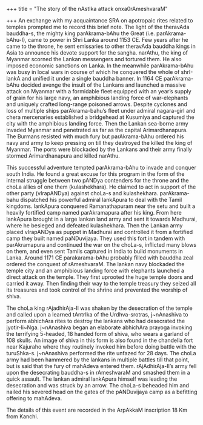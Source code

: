+++
title = "The story of the nAstIka attack onxa0rAmeshvaraM"

+++
An exchange with my acquaintance SRA on apotropaic rites related to
temples prompted me to record this brief note. The light of the
theravAda bauddha-s, the mighty king parAkrama-bAhu the Great (i.e.
parAkrama-bAhu-I), came to power in Shri Lanka around 1153 CE. Few years
after he came to the throne, he sent emissaries to other theravAda
bauddha kings in Asia to announce his devote support for the sangha.
narAthu, the king of Myanmar scorned the Lankan messengers and tortured
them. He also imposed economic sanctions on Lanka. In the meanwhile
parAkrama-bAhu was busy in local wars in course of which he conquered
the whole of shrI-lankA and unified it under a single bauddha banner. In
1164 CE parAkrama-bAhu decided avenge the insult of the Lankans and
launched a massive attack on Myanmar with a formidable fleet equipped
with an year’s supply of grain for his large navy, an amphibious landing
force of war-elephants and uniquely crafted long-range poisoned arrows.
Despite cyclones and loss of multiple ships parAkrama-bahu’s fleet under
admiral nagara-girI and chera mercenaries established a bridgehead at
Kusumiya and captured the city with the amphibious landing force. Then
the Lankan sea-borne army invaded Myanmar and penetrated as far as the
capital Arimardhanapura. The Burmans resisted with much fury but
parAkrama-bAhu ordered his navy and army to keep pressing on till they
destroyed the killed the king of Myanmar. The ports were blockaded by
the Lankans and their army finally stormed Arimardhanapura and killed
narAthu.

This successful adventure tempted parAkrama-bAhu to invade and conquer
south India. He found a great excuse for this program in the form of the
internal struggle between two pANDya contenders for the throne and the
choLa allies of one them (kulashekhara). He claimed to act in support of
the other party (vIrapANDya) against choLa-s and kulashekhara.
parAkrama-bahu dispatched his powerful admiral lankApura to deal with
the Tamil kingdoms. lankApura conquered Ramanathapuram near the setu and
built a heavily fortified camp named parAkramapura after his king. From
here lankApura brought in a large lankan land army and sent it towards
Madhurai, where he besieged and defeated kulashekhara. Then the Lankan
army placed vIrapANDya as puppet in Madhurai and controlled it from a
fortified camp they built named paNDuvijaya. They used this fort in
tandem with parAkramapura and continued the war on the choLa-s,
inflicted many blows on them, and even sent Tamils captured in India to
build monuments in Lanka. Around 1171 CE parakarama-bAhu probably filled
with bauddha zeal ordered the conquest of rAmeshvaraM. The lankan navy
blockaded the temple city and an amphibious landing force with elephants
launched a direct attack on the temple. They first uprooted the huge
temple doors and carried it away. Then finding their way to the temple
treasury they seized all its treasures and took control of the shrine
and prevented the worship of shiva.

The choLa king rAjadhirAja-II was shaken by the desecration of the
temple and called upon a learned tAntrIka of the Urdhva-srotras,
j\~nAnashiva to perform abhichAra rites to destroy the lankans who had
desecrated the jyotir-li\~Nga. j\~nAnashiva began an elaborate abhichAra
prayoga invoking the terrifying 5-headed, 18 handed form of shiva, who
wears a garland of 108 skulls. An image of shiva in this form is also
found in the chandella fort near Kajuraho where they routinely invoked
him before doing battle with the turuShka-s. j\~nAnashiva performed the
rite unfazed for 28 days. The choLa army had been hammered by the
lankans in multiple battles till that point, but is said that the fury
of mahAdeva entered them. rAjAdhirAja-II’s army fell upon the
desecrating bauddha-s in rAmeshvaraM and smashed them in a quick
assault. The lankan admiral lankApura himself was leading the
desecration and was struck by an arrow. The choLa-s beheaded him and
nailed his severed head on the gates of the pANDuvijaya camp as a
befitting offering to mahAdeva.

The details of this event are recorded in the ArpAkkaM inscription 18 Km
from Kanchi.
